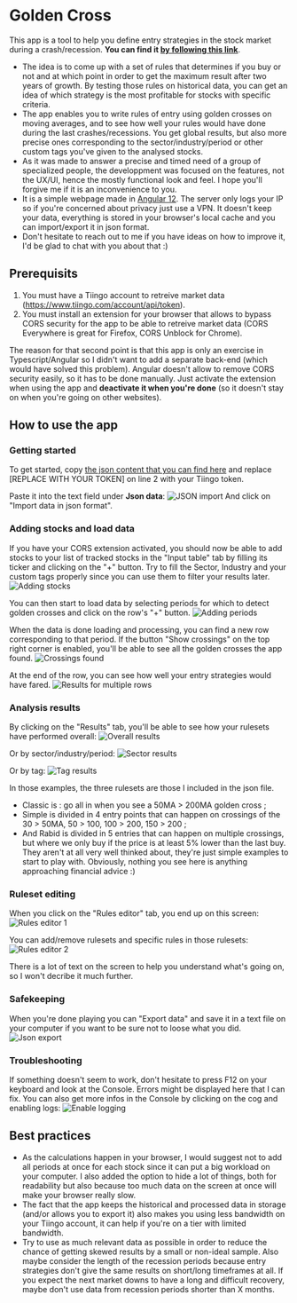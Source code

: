 # Golden Cross

This app is a tool to help you define entry strategies in the stock market during a crash/recession. **You can find it [by following this link](http://http://217.69.8.86/)**.

- The idea is to come up with a set of rules that determines if you buy or not and at which point in order to get the maximum result after two years of growth. By testing those rules on historical data, you can get an idea of which strategy is the most profitable for stocks with specific criteria.
- The app enables you to write rules of entry using golden crosses on moving averages, and to see how well your rules would have done during the last crashes/recessions. You get global results, but also more precise ones corresponding to the sector/industry/period or other custom tags you've given to the analysed stocks.
- As it was made to answer a precise and timed need of a group of specialized people, the developpment was focused on the features, not the UX/UI, hence the mostly functional look and feel. I hope you'll forgive me if it is an inconvenience to you.  
- It is a simple webpage made in [Angular 12](https://github.com/angular/angular-cli). The server only logs your IP so if you're concerned about privacy just use a VPN. It doesn't keep your data, everything is stored in your browser's local cache and you can import/export it in json format.
- Don't hesitate to reach out to me if you have ideas on how to improve it, I'd be glad to chat with you about that :)

## Prerequisits

1. You must have a Tiingo account to retreive market data (https://www.tiingo.com/account/api/token).
2. You must install an extension for your browser that allows to bypass CORS security for the app to be able to retreive market data (CORS Everywhere is great for Firefox, CORS Unblock for Chrome).

The reason for that second point is that this app is only an exercise in Typescript/Angular so I didn't want to add a separate back-end (which would have solved this problem). Angular doesn't allow to remove CORS security easily, so it has to be done manually. Just activate the extension when using the app and **deactivate it when you're done** (so it doesn't stay on when you're going on other websites).

## How to use the app
### Getting started

To get started, copy [the json content that you can find here](https://pastebin.com/1H2P5Lmh) and replace [REPLACE WITH YOUR TOKEN] on line 2 with your Tiingo token.

Paste it into the text field under **Json data**:
![JSON import](https://res.cloudinary.com/n42c/image/upload/v1633867308/github/01_bagmcy.png)
And click on "Import data in json format".

### Adding stocks and load data

If you have your CORS extension activated, you should now be able to add stocks to your list of tracked stocks in the "Input table" tab by filling its ticker and clicking on the "+" button. Try to fill the Sector, Industry and your custom tags properly since you can use them to filter your results later.
![Adding stocks](https://res.cloudinary.com/n42c/image/upload/v1633867308/github/02_zzuvaf.png)

You can then start to load data by selecting periods for which to detect golden crosses and click on the row's "+" button.
![Adding periods](https://res.cloudinary.com/n42c/image/upload/v1633867307/github/03_x0lcth.png)

When the data is done loading and processing, you can find a new row corresponding to that period. If the button "Show crossings" on the top right corner is enabled, you'll be able to see all the golden crosses the app found.
![Crossings found](https://res.cloudinary.com/n42c/image/upload/v1633867303/github/04_eoagej.png)

At the end of the row, you can see how well your entry strategies would have fared.
![Results for multiple rows](https://res.cloudinary.com/n42c/image/upload/v1633867303/github/06_fim936.png)

### Analysis results

By clicking on the "Results" tab, you'll be able to see how your rulesets have performed overall:
![Overall results](https://res.cloudinary.com/n42c/image/upload/v1633867303/github/07_i7fp1i.png)

Or by sector/industry/period:
![Sector results](https://res.cloudinary.com/n42c/image/upload/v1633867305/github/08_txdsu2.png)

Or by tag:
![Tag results](https://res.cloudinary.com/n42c/image/upload/v1633867306/github/09_sbb0rq.png)

In those examples, the three rulesets are those I included in the json file. 
- Classic is : go all in when you see a 50MA > 200MA golden cross ; 
- Simple is divided in 4 entry points that can happen on crossings of the 30 > 50MA, 50 > 100, 100 > 200, 150 > 200 ; 
- And Rabid is divided in 5 entries that can happen on multiple crossings, but where we only buy if the price is at least 5% lower than the last buy.
They aren't at all very well thinked about, they're just simple examples to start to play with. Obviously, nothing you see here is anything approaching financial advice :)

### Ruleset editing

When you click on the "Rules editor" tab, you end up on this screen:
![Rules editor 1](https://res.cloudinary.com/n42c/image/upload/v1633867306/github/10_o3ogeb.png)

You can add/remove rulesets and specific rules in those rulesets:
![Rules editor 2](https://res.cloudinary.com/n42c/image/upload/v1633867308/github/11_bdgvwc.png)

There is a lot of text on the screen to help you understand what's going on, so I won't decribe it much further.

### Safekeeping 

When you're done playing you can "Export data" and save it in a text file on your computer if you want to be sure not to loose what you did.
![Json export](https://res.cloudinary.com/n42c/image/upload/v1633867305/github/12_c7vi97.png)

### Troubleshooting

If something doesn't seem to work, don't hesitate to press F12 on your keyboard and look at the Console. Errors might be displayed here that I can fix. You can also get more infos in the Console by clicking on the cog and enabling logs:
![Enable logging](https://res.cloudinary.com/n42c/image/upload/v1633867307/github/13_qklflh.png)

## Best practices

- As the calculations happen in your browser, I would suggest not to add all periods at once for each stock since it can put a big workload on your computer. I also added the option to hide a lot of things, both for readability but also because too much data on the screen at once will make your browser really slow.
- The fact that the app keeps the historical and processed data in storage (and/or allows you to export it) also makes you using less bandwidth on your Tiingo account, it can help if you're on a tier with limited bandwidth.
- Try to use as much relevant data as possible in order to reduce the chance of getting skewed results by a small or non-ideal sample. Also maybe consider the length of the recession periods because entry strategies don't give the same results on short/long timeframes at all. If you expect the next market downs to have a long and difficult recovery, maybe don't use data from recession periods shorter than X months.

